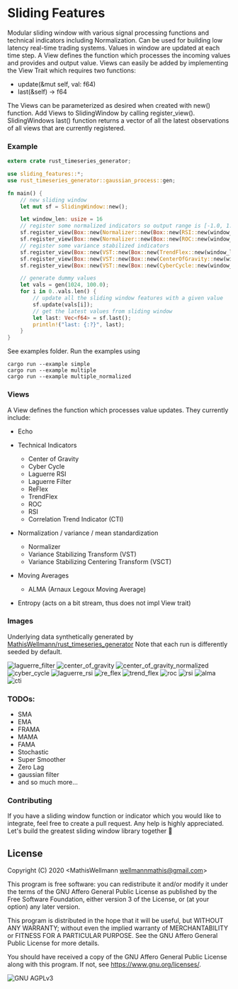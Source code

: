 # Sliding Features
Modular sliding window with various signal processing functions and technical indicators including Normalization. Can be used for building low latency real-time trading systems. Values in window are updated at each time step. A View defines the function which processes the incoming values and provides and output value. Views can easily be added by implementing the View Trait which requires two functions:
- update(&mut self, val: f64)
- last(&self) -> f64

The Views can be parameterized as desired when created with new() function.
Add Views to SlidingWindow by calling register_view().
SlidingWindows last() function returns a vector of all the latest observations
of all views that are currently registered. 

### Example
```rust
extern crate rust_timeseries_generator;

use sliding_features::*;
use rust_timeseries_generator::gaussian_process::gen;

fn main() {
    // new sliding window
    let mut sf = SlidingWindow::new();

    let window_len: usize = 16
    // register some normalized indicators so output range is [-1.0, 1.0] 
    sf.register_view(Box::new(Normalizer::new(Box::new(RSI::new(window_len)), window_len)));
    sf.register_view(Box::new(Normalizer::new(Box::new(ROC::new(window_len)), window_len)));
    // register some variance stabilized indicators
    sf.register_view(Box::new(VST::new(Box::new(TrendFlex::new(window_len)))));
    sf.register_view(Box::new(VST::new(Box::new(CenterOfGravity::new(window_len)))));
    sf.register_view(Box::new(VST::new(Box::new(CyberCycle::new(window_len)))));

    // generate dummy values
    let vals = gen(1024, 100.0);
    for i in 0..vals.len() {
        // update all the sliding window features with a given value
        sf.update(vals[i]);
        // get the latest values from sliding window
        let last: Vec<f64> = sf.last();  
        println!("last: {:?}", last);
    }
}
```

See examples folder.
Run the examples using
```
cargo run --example simple
cargo run --example multiple
cargo run --example multiple_normalized
```

### Views
A View defines the function which processes value updates. They currently include:
* Echo
* Technical Indicators
    * Center of Gravity
    * Cyber Cycle
    * Laguerre RSI
    * Laguerre Filter
    * ReFlex
    * TrendFlex
    * ROC
    * RSI
    * Correlation Trend Indicator (CTI)
* Normalization / variance / mean standardization
    * Normalizer
    * Variance Stabilizing Transform (VST)
    * Variance Stabilizing Centering Transform (VSCT) 
* Moving Averages
    * ALMA (Arnaux Legoux Moving Average)
    
* Entropy (acts on a bit stream, thus does not impl View trait)

### Images
Underlying data synthetically generated by [MathisWellmann/rust_timeseries_generator](https://www.github.com/MathisWellmann/rust_timeseries_generator)
Note that each run is differently seeded by default.

![laguerre_filter](img/laguerre_filter.png)
![center_of_gravity](img/center_of_gravity.png)
![center_of_gravity_normalized](img/center_of_gravity_normalized.png)
![cyber_cycle](img/cyber_cycle.png)
![laguerre_rsi](img/laguerre_rsi.png)
![re_flex](img/re_flex.png)
![trend_flex](img/trend_flex.png)
![roc](img/roc.png)
![rsi](img/rsi.png)
![alma](img/alma.png)
![cti](img/plot_correlation_trend_indicator_cti.png)

### TODOs:
- SMA
- EMA
- FRAMA
- MAMA
- FAMA
- Stochastic
- Super Smoother
- Zero Lag
- gaussian filter
- and so much more...

### Contributing
If you have a sliding window function or indicator which you would like to integrate,
feel free to create a pull request. Any help is highly appreciated.
Let's build the greatest sliding window library together :handshake:

## License
Copyright (C) 2020  <MathisWellmann wellmannmathis@gmail.com>

This program is free software: you can redistribute it and/or modify
it under the terms of the GNU Affero General Public License as published by
the Free Software Foundation, either version 3 of the License, or
(at your option) any later version.

This program is distributed in the hope that it will be useful,
but WITHOUT ANY WARRANTY; without even the implied warranty of
MERCHANTABILITY or FITNESS FOR A PARTICULAR PURPOSE.  See the
GNU Affero General Public License for more details.

You should have received a copy of the GNU Affero General Public License
along with this program.  If not, see <https://www.gnu.org/licenses/>.

![GNU AGPLv3](agplv3.png)
